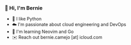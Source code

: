 <!---
bernie-cm/bernie-cm is a ✨ special ✨ repository because its `README.md` (this file) appears on your GitHub profile.
You can click the Preview link to take a look at your changes.
--->
### 👋 Hi, I'm Bernie
- 🐍 I like Python
- ☁️ I'm passionate about cloud engineering and DevOps
- 🌱 I'm learning Neovim and Go
- ✉️ Reach out bernie.camejo [at] icloud.com
